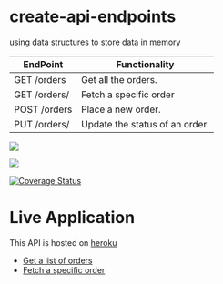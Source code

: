 # create-api-endpoints
using data structures to store data in memory


| EndPoint              | Functionality                  |
| --------------------- | ------------------------------ |
| GET /orders           | Get all the orders.            |
| GET /orders/<orderId> | Fetch a specific order         |
| POST /orders          | Place a new order.             |
| PUT /orders/<orderId> | Update the status of an order. |


<a href="https://codeclimate.com/github/OlalKeith/create-api-endpoints/maintainability"><img src="https://api.codeclimate.com/v1/badges/04cfc0a2cdb52d18b887/maintainability" /></a>


<a href="https://codeclimate.com/github/OlalKeith/create-api-endpoints/test_coverage"><img src="https://api.codeclimate.com/v1/badges/04cfc0a2cdb52d18b887/test_coverage" /></a>


[![Coverage Status](https://coveralls.io/repos/github/OlalKeith/create-api-endpoints/badge.svg?branch=master)](https://coveralls.io/github/OlalKeith/create-api-endpoints?branch=master)

# Live Application

This API is hosted on [heroku](https://www.heroku.com/)

- [Get a list of orders](https://olal-fast-food-api.herokuapp.com/api/v1/orders)
- [Fetch a specific order](https://olal-fast-food-api.herokuapp.com/api/v1/orders/2)
